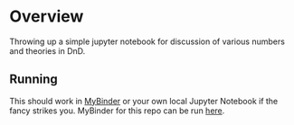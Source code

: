 # Overview

Throwing up a simple jupyter notebook for discussion of various numbers and theories in DnD.

## Running

This should work in [MyBinder](https://mybinder.org) or your own local Jupyter Notebook if the fancy 
strikes you.  MyBinder for this repo can be run [here](https://mybinder.org/v2/gh/Streamweaver/DnDNotebook/HEAD).